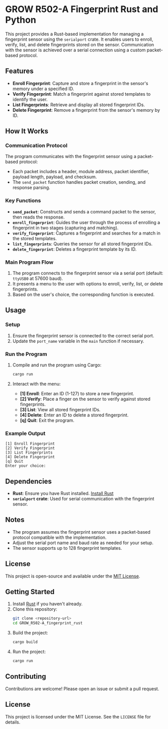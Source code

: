 # GROW R502-A Fingerprint Rust and Python 


This project provides a Rust-based implementation for managing a fingerprint sensor using the `serialport` crate. It enables users to enroll, verify, list, and delete fingerprints stored on the sensor. Communication with the sensor is achieved over a serial connection using a custom packet-based protocol.

## Features

- **Enroll Fingerprint**: Capture and store a fingerprint in the sensor's memory under a specified ID.
- **Verify Fingerprint**: Match a fingerprint against stored templates to identify the user.
- **List Fingerprints**: Retrieve and display all stored fingerprint IDs.
- **Delete Fingerprint**: Remove a fingerprint from the sensor's memory by ID.

## How It Works

### Communication Protocol

The program communicates with the fingerprint sensor using a packet-based protocol:
- Each packet includes a header, module address, packet identifier, payload length, payload, and checksum.
- The `send_packet` function handles packet creation, sending, and response parsing.

### Key Functions

- **`send_packet`**: Constructs and sends a command packet to the sensor, then reads the response.
- **`enroll_fingerprint`**: Guides the user through the process of enrolling a fingerprint in two stages (capturing and matching).
- **`verify_fingerprint`**: Captures a fingerprint and searches for a match in the stored templates.
- **`list_fingerprints`**: Queries the sensor for all stored fingerprint IDs.
- **`delete_fingerprint`**: Deletes a fingerprint template by its ID.

### Main Program Flow

1. The program connects to the fingerprint sensor via a serial port (default: `ttyUSB0` at 57600 baud).
2. It presents a menu to the user with options to enroll, verify, list, or delete fingerprints.
3. Based on the user's choice, the corresponding function is executed.

## Usage

### Setup

1. Ensure the fingerprint sensor is connected to the correct serial port.
2. Update the `port_name` variable in the `main` function if necessary.

### Run the Program

1. Compile and run the program using Cargo:
    ```bash
    cargo run
    ```

2. Interact with the menu:
    - **[1] Enroll**: Enter an ID (1-127) to store a new fingerprint.
    - **[2] Verify**: Place a finger on the sensor to verify against stored fingerprints.
    - **[3] List**: View all stored fingerprint IDs.
    - **[4] Delete**: Enter an ID to delete a stored fingerprint.
    - **[q] Quit**: Exit the program.

### Example Output

```plaintext
[1] Enroll Fingerprint
[2] Verify Fingerprint
[3] List Fingerprints
[4] Delete Fingerprint
[q] Quit
Enter your choice:
```

## Dependencies

- **Rust**: Ensure you have Rust installed. [Install Rust](https://www.rust-lang.org/tools/install)
- **`serialport` crate**: Used for serial communication with the fingerprint sensor.

## Notes

- The program assumes the fingerprint sensor uses a packet-based protocol compatible with the implementation.
- Adjust the serial port name and baud rate as needed for your setup.
- The sensor supports up to 128 fingerprint templates.

## License

This project is open-source and available under the [MIT License](LICENSE).

## Getting Started

1. Install [Rust](https://www.rust-lang.org/tools/install) if you haven't already.
2. Clone this repository:
     ```bash
     git clone <repository-url>
     cd GROW_R502-A_fingerprint_rust
     ```
3. Build the project:
     ```bash
     cargo build
     ```
4. Run the project:
     ```bash
     cargo run
     ```

## Contributing

Contributions are welcome! Please open an issue or submit a pull request.

## License

This project is licensed under the MIT License. See the `LICENSE` file for details.
